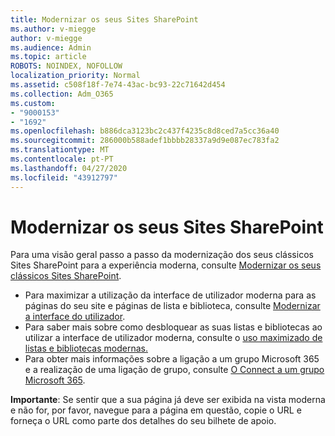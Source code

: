 ```yaml
---
title: Modernizar os seus Sites SharePoint
ms.author: v-miegge
author: v-miegge
ms.audience: Admin
ms.topic: article
ROBOTS: NOINDEX, NOFOLLOW
localization_priority: Normal
ms.assetid: c508f18f-7e74-43ac-bc93-22c71642d454
ms.collection: Adm_O365
ms.custom:
- "9000153"
- "1692"
ms.openlocfilehash: b886dca3123bc2c437f4235c8d8ced7a5cc36a40
ms.sourcegitcommit: 286000b588adef1bbbb28337a9d9e087ec783fa2
ms.translationtype: MT
ms.contentlocale: pt-PT
ms.lasthandoff: 04/27/2020
ms.locfileid: "43912797"
---
```

# <a name="modernize-your-sharepoint-sites"></a>Modernizar os seus Sites SharePoint

Para uma visão geral passo a passo da modernização dos seus clássicos Sites SharePoint para a experiência moderna, consulte [Modernizar os seus clássicos Sites SharePoint](https://docs.microsoft.com/sharepoint/dev/transform/modernize-classic-sites).

* Para maximizar a utilização da interface de utilizador moderna para as páginas do seu site e páginas de lista e biblioteca, consulte [Modernizar a interface do utilizador](https://docs.microsoft.com/sharepoint/dev/transform/modernize-userinterface).
* Para saber mais sobre como desbloquear as suas listas e bibliotecas ao utilizar a interface de utilizador moderna, consulte o [uso maximizado de listas e bibliotecas modernas.](https://docs.microsoft.com/sharepoint/dev/transform/modernize-userinterface-lists-and-libraries)
* Para obter mais informações sobre a ligação a um grupo Microsoft 365 e a realização de uma ligação de grupo, consulte [O Connect a um grupo Microsoft 365](https://docs.microsoft.com/sharepoint/dev/transform/modernize-connect-to-office365-group).

**Importante**: Se sentir que a sua página já deve ser exibida na vista moderna e não for, por favor, navegue para a página em questão, copie o URL e forneça o URL como parte dos detalhes do seu bilhete de apoio.
